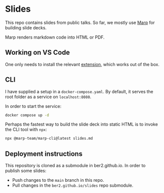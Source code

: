 # Slides

This repo contains slides from public talks.
So far, we mostly use [Marp](https://marp.app) for building slide decks.

Marp renders markdown code into HTML or PDF.

## Working on VS Code

One only needs to install the relevant
[extension](https://github.com/marp-team/marp-vscode), which works out of the
box.

## CLI

I have supplied a setup in a `docker-compose.yaml`.
By default, it serves the root folder as a service on `localhost:8080`.

In order to start the service:

```bash
docker compose up -d
```

Perhaps the fastest way to build the slide deck into static HTML is to invoke
the CLI tool with `npx`:

```bash
npx @marp-team/marp-cli@latest slides.md
```

## Deployment instructions

This repository is cloned as a submodule in ber2.github.io.
In order to publish some slides:

- Push changes to the `main` branch in this repo.
- Pull changes in the `ber2.github.io/slides` repo submodule.

